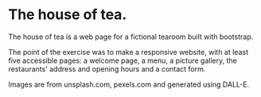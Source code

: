 # The house of tea. 

The house of tea is a web page for a fictional tearoom built with bootstrap. 

The point of the exercise was to make a responsive website, with at least five accessible pages: a welcome page, a menu, a picture gallery, the restaurants' address and opening hours and a contact form.

Images are from unsplash.com, pexels.com and generated using DALL-E. 

